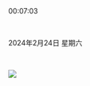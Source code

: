 <html>

<body>

<div class="box">

    <div class="time">00:07:03</div>

    <div class="date">2024年2月24日 星期六</div>

    <div>[![](/img/H2024.PNG)](/index.md)</div>

</div>

<script>

    var time = document.querySelector('.time');

    var date = document.querySelector('.date');

  

    function updatedTime() {

        var now = new Date();

  

        //获取时分秒

        var hours = now.getHours();

        var minutes = now.getMinutes();

        var seconds = now.getSeconds();

  

        time.innerHTML = perfix0(hours) + ':' + perfix0(minutes) + ':' + perfix0(seconds);

  

        //获取年月日

        var year = now.getFullYear();

        var month = now.getMonth() + 1;

        var day = now.getDate();

  

        var week = now.getDay();

        date.innerHTML = year + '年' + perfix0(month) + '月' + perfix0(day) + '日' + getWeek(week);

    }

  

    updatedTime();

    setInterval(updatedTime, 1000);

  

    // 添加前缀0

    function perfix0(n) {

        return n < 10 ? '0' + n : n;

    }

  

    // 获取星期

    function getWeek(n) {

        switch (n) {

            case 0:

                return '星期日';

            case 1:

                return '星期一';

            case 2:

                return '星期二';

            case 3:

                return '星期三';

            case 4:

                return '星期四';

            case 5:

                return '星期五';

            case 6:

                return '星期六';

        }

    }

</script>

</body>

</html>